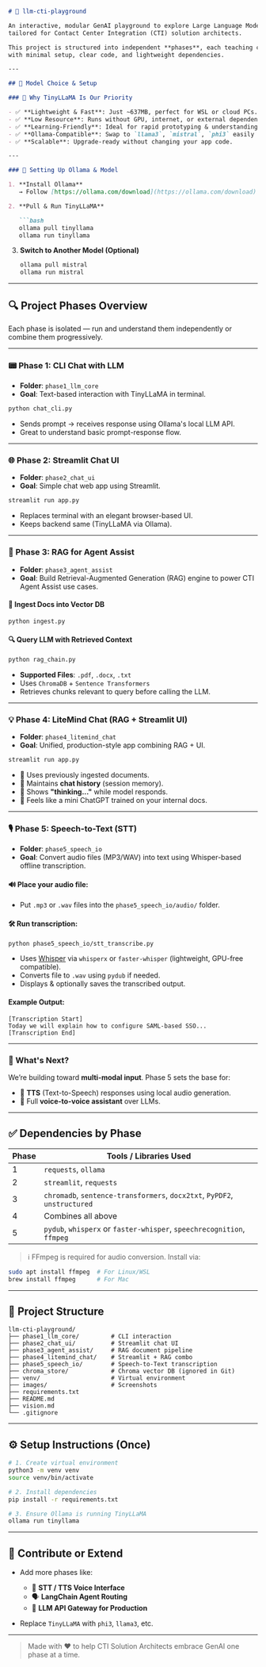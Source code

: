 ````markdown
# 💬 llm-cti-playground

An interactive, modular GenAI playground to explore Large Language Models (LLMs) hands-on —  
tailored for Contact Center Integration (CTI) solution architects.  

This project is structured into independent **phases**, each teaching core GenAI concepts  
with minimal setup, clear code, and lightweight dependencies.

---

## 🧠 Model Choice & Setup

### 🚀 Why TinyLLaMA Is Our Priority

- ✅ **Lightweight & Fast**: Just ~637MB, perfect for WSL or cloud PCs.
- ✅ **Low Resource**: Runs without GPU, internet, or external dependencies.
- ✅ **Learning-Friendly**: Ideal for rapid prototyping & understanding LLM internals.
- ✅ **Ollama-Compatible**: Swap to `llama3`, `mistral`, `phi3` easily later.
- ✅ **Scalable**: Upgrade-ready without changing your app code.

---

### 🔧 Setting Up Ollama & Model

1. **Install Ollama**  
   → Follow [https://ollama.com/download](https://ollama.com/download)

2. **Pull & Run TinyLLaMA**

   ```bash
   ollama pull tinyllama
   ollama run tinyllama
````

3. **Switch to Another Model (Optional)**

   ```bash
   ollama pull mistral
   ollama run mistral
   ```

---

## 🔍 Project Phases Overview

Each phase is isolated — run and understand them independently or combine them progressively.

---

### 📟 Phase 1: CLI Chat with LLM

* **Folder**: `phase1_llm_core`
* **Goal**: Text-based interaction with TinyLLaMA in terminal.

```bash
python chat_cli.py
```

* Sends prompt → receives response using Ollama's local LLM API.
* Great to understand basic prompt-response flow.

---

### 🌐 Phase 2: Streamlit Chat UI

* **Folder**: `phase2_chat_ui`
* **Goal**: Simple chat web app using Streamlit.

```bash
streamlit run app.py
```

* Replaces terminal with an elegant browser-based UI.
* Keeps backend same (TinyLLaMA via Ollama).

---

### 🧠 Phase 3: RAG for Agent Assist

* **Folder**: `phase3_agent_assist`
* **Goal**: Build Retrieval-Augmented Generation (RAG) engine to power CTI Agent Assist use cases.

#### 📝 Ingest Docs into Vector DB

```bash
python ingest.py
```

#### 🔍 Query LLM with Retrieved Context

```bash
python rag_chain.py
```

* **Supported Files**: `.pdf`, `.docx`, `.txt`
* Uses `ChromaDB` + `Sentence Transformers`
* Retrieves chunks relevant to query before calling the LLM.

---

### 💡 Phase 4: LiteMind Chat (RAG + Streamlit UI)

* **Folder**: `phase4_litemind_chat`
* **Goal**: Unified, production-style app combining RAG + UI.

```bash
streamlit run app.py
```

* 📁 Uses previously ingested documents.
* 🧠 Maintains **chat history** (session memory).
* 🔄 Shows **"thinking..."** while model responds.
* 💬 Feels like a mini ChatGPT trained on your internal docs.

---

### 🎙️ Phase 5: Speech-to-Text (STT)

* **Folder**: `phase5_speech_io`
* **Goal**: Convert audio files (MP3/WAV) into text using Whisper-based offline transcription.

#### 🔊 Place your audio file:

* Put `.mp3` or `.wav` files into the `phase5_speech_io/audio/` folder.

#### 🛠️ Run transcription:

```bash
python phase5_speech_io/stt_transcribe.py
```

* Uses [Whisper](https://github.com/openai/whisper) via `whisperx` or `faster-whisper` (lightweight, GPU-free compatible).
* Converts file to `.wav` using `pydub` if needed.
* Displays & optionally saves the transcribed output.

#### Example Output:

```
[Transcription Start]
Today we will explain how to configure SAML-based SSO...
[Transcription End]
```

---

### 📢 What's Next?

We’re building toward **multi-modal input**. Phase 5 sets the base for:

* 🔁 **TTS** (Text-to-Speech) responses using local audio generation.
* 🧠 Full **voice-to-voice assistant** over LLMs.

---

## ✅ Dependencies by Phase

| Phase | Tools / Libraries Used                                                    |
| ----- | ------------------------------------------------------------------------- |
| 1     | `requests`, `ollama`                                                      |
| 2     | `streamlit`, `requests`                                                   |
| 3     | `chromadb`, `sentence-transformers`, `docx2txt`, `PyPDF2`, `unstructured` |
| 4     | Combines all above                                                        |
| 5     | `pydub`, `whisperx` or `faster-whisper`, `speechrecognition`, `ffmpeg`    |

> ℹ️ FFmpeg is required for audio conversion. Install via:

```bash
sudo apt install ffmpeg  # For Linux/WSL
brew install ffmpeg      # For Mac
```

---

## 📂 Project Structure

```
llm-cti-playground/
├── phase1_llm_core/         # CLI interaction
├── phase2_chat_ui/          # Streamlit chat UI
├── phase3_agent_assist/     # RAG document pipeline
├── phase4_litemind_chat/    # Streamlit + RAG combo
├── phase5_speech_io/        # Speech-to-Text transcription
├── chroma_store/            # Chroma vector DB (ignored in Git)
├── venv/                    # Virtual environment
├── images/                  # Screenshots
├── requirements.txt
├── README.md
├── vision.md
└── .gitignore
```

---

## ⚙️ Setup Instructions (Once)

```bash
# 1. Create virtual environment
python3 -m venv venv
source venv/bin/activate

# 2. Install dependencies
pip install -r requirements.txt

# 3. Ensure Ollama is running TinyLLaMA
ollama run tinyllama
```

---

## 🤝 Contribute or Extend

* Add more phases like:

  * 📢 **STT / TTS Voice Interface**
  * 🗣️ **LangChain Agent Routing**
  * 📡 **LLM API Gateway for Production**
* Replace `TinyLLaMA` with `phi3`, `llama3`, etc.

---

> Made with ❤️ to help CTI Solution Architects embrace GenAI one phase at a time.
